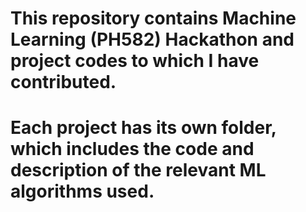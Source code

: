 # This repository contains Machine Learning (PH582) Hackathon and project codes to which I have contributed.
# Each project has its own folder, which includes the code and description of the relevant ML algorithms used.
